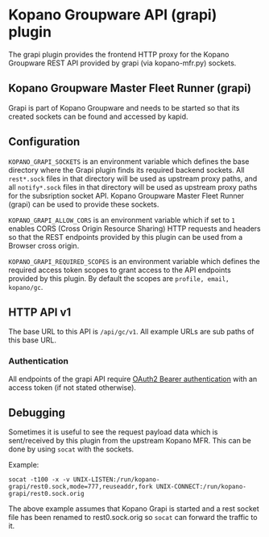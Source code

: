 # Kopano Groupware API (grapi) plugin

The grapi plugin provides the frontend HTTP proxy for the Kopano Groupware REST
API provided by grapi (via kopano-mfr.py) sockets.

## Kopano Groupware Master Fleet Runner (grapi)

Grapi is part of Kopano Groupware and needs to be started so that its created
sockets can be found and accessed by kapid.

## Configuration

`KOPANO_GRAPI_SOCKETS` is an environment variable which defines the base
directory where the Grapi plugin finds its required backend sockets. All
`rest*.sock` files in that directory will be used as upstream proxy paths,
and all `notify*.sock` files in that directory will be used as upstream proxy
paths for the subsription socket API. Kopano Groupware Master Fleet Runner
(grapi) can be used to provide these sockets.

`KOPANO_GRAPI_ALLOW_CORS` is an environment variable which if set to `1`
enables CORS (Cross Origin Resource Sharing) HTTP requests and headers so that
the REST endpoints provided by this plugin can be used from a Browser cross
origin.

`KOPANO_GRAPI_REQUIRED_SCOPES` is an environment variable which defines the
required access token scopes to grant access to the API endpoints provided by
this plugin. By default the scopes are `profile, email, kopano/gc`.

## HTTP API v1

The base URL to this API is `/api/gc/v1`. All example URLs are sub paths of
this base URL.

### Authentication

All endpoints of the grapi API require [OAuth2 Bearer authentication](https://tools.ietf.org/html/rfc6750#section-2.1) with an access
token (if not stated otherwise).

## Debugging

Sometimes it is useful to see the request payload data which is sent/received
by this plugin from the upstream Kopano MFR. This can be done by using `socat`
with the sockets.

Example:
```
socat -t100 -x -v UNIX-LISTEN:/run/kopano-grapi/rest0.sock,mode=777,reuseaddr,fork UNIX-CONNECT:/run/kopano-grapi/rest0.sock.orig
```

The above example assumes that Kopano Grapi is started and a rest socket file
has been renamed to rest0.sock.orig so `socat` can forward the traffic to it.
